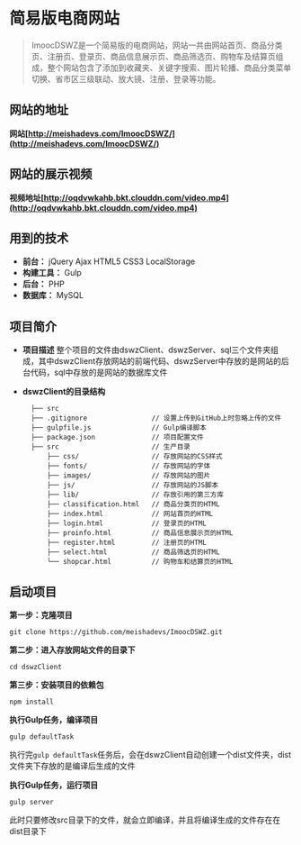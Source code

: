 # 简易版电商网站
> ImoocDSWZ是一个简易版的电商网站，网站一共由网站首页、商品分类页、注册页、登录页、商品信息展示页、商品筛选页、购物车及结算页组成，整个网站包含了添加到收藏夹、关键字搜索、图片轮播、商品分类菜单切换、省市区三级联动、放大镜、注册、登录等功能。

## 网站的地址
**网站[http://meishadevs.com/ImoocDSWZ/](http://meishadevs.com/ImoocDSWZ/)**

## 网站的展示视频
**视频地址[http://oqdvwkahb.bkt.clouddn.com/video.mp4](http://oqdvwkahb.bkt.clouddn.com/video.mp4)**

## 用到的技术
- **前台：** jQuery Ajax HTML5 CSS3 LocalStorage
- **构建工具：** Gulp
- **后台：** PHP
- **数据库：** MySQL

## 项目简介
- **项目描述** 整个项目的文件由dswzClient、dswzServer、sql三个文件夹组成，其中dswzClient存放网站的前端代码、dswzServer中存放的是网站的后台代码，sql中存放的是网站的数据库文件

- **dswzClient的目录结构**

		├── src     
		├── .gitignore                // 设置上传到GitHub上时忽略上传的文件
		├── gulpfile.js               // Gulp编译脚本
		├── package.json              // 项目配置文件
		├── src                       // 生产目录
		    ├── css/                  // 存放网站的CSS样式
		    ├── fonts/                // 存放网站的字体
		    ├── images/               // 存放网站的图片
		    ├── js/                   // 存放网站的JS脚本
		    ├── lib/                  // 存放引用的第三方库
		    ├── classification.html   // 商品分类页的HTML
		    ├── index.html            // 网站首页的HTML
		    ├── login.html            // 登录页的HTML
		    ├── proinfo.html          // 商品信息展示页的HTML
		    ├── register.html         // 注册页的HTML
		    ├── select.html           // 商品筛选页的HTML
		    └── shopcar.html          // 购物车和结算页的HTML
            
## 启动项目

**第一步：克隆项目**  
```	
git clone https://github.com/meishadevs/ImoocDSWZ.git  
```

**第二步：进入存放网站文件的目录下**  
```
cd dswzClient
```

**第三步：安装项目的依赖包**  
```
npm install
```

**执行Gulp任务，编译项目**  
```
gulp defaultTask
```

执行完`gulp defaultTask`任务后，会在dswzClient自动创建一个dist文件夹，dist文件夹下存放的是编译后生成的文件

**执行Gulp任务，运行项目**
```
gulp server
```

此时只要修改src目录下的文件，就会立即编译，并且将编译生成的文件存在在dist目录下

	



